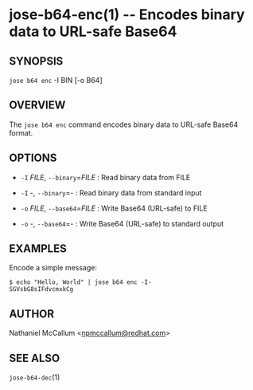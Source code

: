jose-b64-enc(1) -- Encodes binary data to URL-safe Base64
====================================================================

## SYNOPSIS

`jose b64 enc` -I BIN [-o B64]

## OVERVIEW

The `jose b64 enc` command encodes binary data to URL-safe Base64 format.

## OPTIONS

* `-I` _FILE_, `--binary`=_FILE_ :
  Read binary data from FILE

* `-I` -, `--binary`=- :
  Read binary data from standard input

* `-o` _FILE_, `--base64`=_FILE_ :
  Write Base64 (URL-safe) to FILE

* `-o` -, `--base64`=- :
  Write Base64 (URL-safe) to standard output

## EXAMPLES

Encode a simple message:

    $ echo "Hello, World" | jose b64 enc -I-
    SGVsbG8sIFdvcmxkCg

## AUTHOR

Nathaniel McCallum &lt;npmccallum@redhat.com&gt;

## SEE ALSO

`jose-b64-dec`(1)

